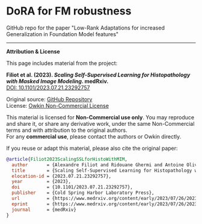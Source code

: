 # DoRA for FM robustness
GitHub repo for the paper "Low-Rank Adaptations for increased Generalization in Foundation Model features"

---
**Attribution & License**

This page includes material from the project:

**Filiot et al. (2023). _Scaling Self-Supervised Learning for Histopathology with Masked Image Modeling_. medRxiv.**  
[DOI: 10.1101/2023.07.21.23292757](https://www.medrxiv.org/content/early/2023/07/26/2023.07.21.23292757)

Original source: [GitHub Repository](https://github.com/owkin/HistoSSLscaling)  
License: [Owkin Non-Commercial License](https://github.com/owkin/HistoSSLscaling/tree/main?tab=License-1-ov-file)

This material is licensed for **Non-Commercial use only**. You may reproduce and share it, or share any derivative work, under the same Non-Commercial terms and with attribution to the original authors.  
For any **commercial use**, please contact the authors or Owkin directly.

If you reuse or adapt this material, please also cite the original paper:  
```bibtex
@article{Filiot2023ScalingSSLforHistoWithMIM,
  author       = {Alexandre Filiot and Ridouane Ghermi and Antoine Olivier and Paul Jacob and Lucas Fidon and Alice Mac Kain and Charlie Saillard and Jean-Baptiste Schiratti},
  title        = {Scaling Self-Supervised Learning for Histopathology with Masked Image Modeling},
  elocation-id = {2023.07.21.23292757},
  year         = {2023},
  doi          = {10.1101/2023.07.21.23292757},
  publisher    = {Cold Spring Harbor Laboratory Press},
  url          = {https://www.medrxiv.org/content/early/2023/07/26/2023.07.21.23292757},
  eprint       = {https://www.medrxiv.org/content/early/2023/07/26/2023.07.21.23292757.full.pdf},
  journal      = {medRxiv}
}
